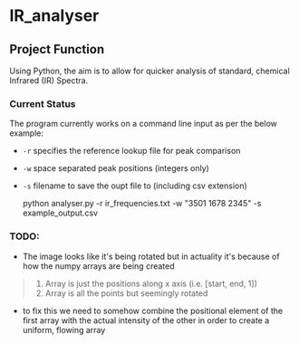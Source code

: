 # IR_analyser

## Project Function
Using Python, the aim is to allow for quicker analysis of standard, chemical Infrared (IR) Spectra.

### Current Status
The program currently works on a command line input as per the below example:
* `-r` specifies the reference lookup file for peak comparison
* `-w` space separated peak positions (integers only)
* `-s` filename to save the oupt file to (including csv extension)


    python analyser.py -r ir_frequencies.txt -w "3501 1678 2345" -s example_output.csv

### TODO:
* The image looks like it's being rotated but in actuality it's because of how the numpy arrays are being created
>1. Array is just the positions along x axis (i.e. [start, end, 1])
>2. Array is all the points but seemingly rotated
* to fix this we need to somehow combine the positional element of the first array with the actual intensity of the other in order to create a uniform, flowing array   